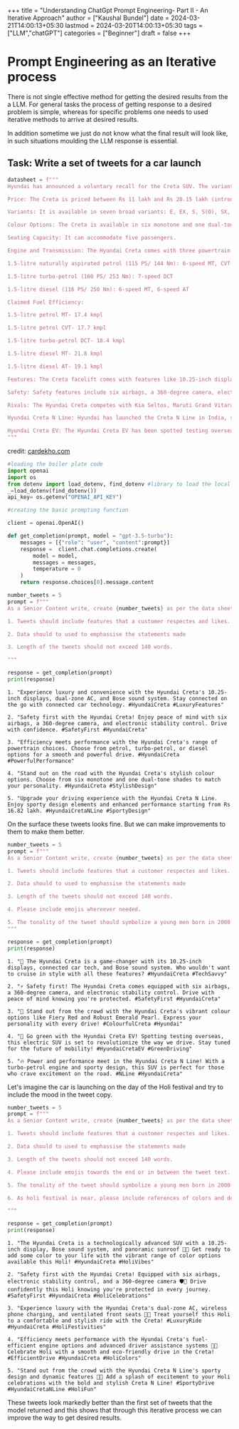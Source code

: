 +++
title = "Understanding ChatGpt Prompt Engineering- Part II - An Iterative Approach"
author = ["Kaushal Bundel"]
date = 2024-03-21T14:00:13+05:30
lastmod = 2024-03-20T14:00:13+05:30
tags = ["LLM","chatGPT"]
categories = ["Beginner"]
draft = false
+++


# Prompt Engineering as an Iterative process

There is not single effective method for getting the desired results from the a LLM. For general tasks the process of getting response to a desired problem is simple, whereas for specific problems one needs to used iterative methods to arrive at desired results.

In addition sometime we just do not know what the final result will look like, in such situations moulding the LLM response is essential.

## Task: Write a set of tweets for a car launch


```python
datasheet = f"""
Hyundai has announced a voluntary recall for the Creta SUV. The variants powered by a 1.5-litre naturally aspirated petrol engine with the CVT automatic are affected by this recall.

Price: The Creta is priced between Rs 11 lakh and Rs 20.15 lakh (introductory ex-showroom pan India).

Variants: It is available in seven broad variants: E, EX, S, S(O), SX, SX Tech, and SX(O).

Colour Options: The Creta is available in six monotone and one dual-tone colour options: Robust Emerald Pearl, Fiery Red, Ranger Khaki, Abyss Black, Atlas White, Titan Grey and Atlas White with black roof.

Seating Capacity: It can accommodate five passengers.

Engine and Transmission: The Hyundai Creta comes with three powertrain choices:

1.5-litre naturally aspirated petrol (115 PS/ 144 Nm): 6-speed MT, CVT

1.5-litre turbo-petrol (160 PS/ 253 Nm): 7-speed DCT

1.5-litre diesel (116 PS/ 250 Nm): 6-speed MT, 6-speed AT

Claimed Fuel Efficiency:

1.5-litre petrol MT- 17.4 kmpl

1.5-litre petrol CVT- 17.7 kmpl

1.5-litre turbo-petrol DCT- 18.4 kmpl

1.5-litre diesel MT- 21.8 kmpl

1.5-litre diesel AT- 19.1 kmpl

Features: The Creta facelift comes with features like 10.25-inch displays (one for the infotainment system and the other for instrumentation) and connected car technology. It is also equipped with dual-zone AC, an 8-speaker Bose sound system, a panoramic sunroof, wireless phone charging, an 8-way power-adjustable driver’s seat, and ventilated front seats.

Safety: Safety features include six airbags, a 360-degree camera, electronic stability control, a tyre pressure monitoring system, and a few advanced driver assistance systems (ADAS).

Rivals: The Hyundai Creta competes with Kia Seltos, Maruti Grand Vitara, Toyota Hyryder, Skoda Kushaq, Volkswagen Taigun, Citroen C3 Aircross, and Honda Elevate.

Hyundai Creta N Line: Hyundai has launched the Creta N Line in India, starting from Rs 16.82 lakh (introductory, ex-showroom). We have detailed the differences between the Creta N Line and the Kia Seltos GT Line in real life images.

Hyundai Creta EV: The Hyundai Creta EV has been spotted testing overseas with the same LED DRLs and new aerodynamic alloy wheels.
"""
```

credit: [cardekho.com](https://www.cardekho.com/hyundai/creta)


```python
#loading the boiler plate code
import openai
import os
from dotenv import load_dotenv, find_dotenv #library to load the local environment variables jupyter
_=load_dotenv(find_dotenv()) 
api_key= os.getenv("OPENAI_API_KEY")
```


```python
#creating the basic prompting function

client = openai.OpenAI()

def get_completion(prompt, model = "gpt-3.5-turbo"):
    messages = [{"role": "user", "content":prompt}]
    response =  client.chat.completions.create(
        model = model,
        messages = messages,
        temperature = 0
    )
    return response.choices[0].message.content
```


```python
number_tweets = 5
prompt = f"""
As a Senior Content write, create {number_tweets} as per the data sheet specified by the text {datasheet}. The necessary conditions that should be satisfied while writing tweets is mentioned below:

1. Tweets should include features that a customer respectes and likes.

2. Data should to used to emphassise the statements made

3. Length of the tweets should not exceed 140 words.

"""

response = get_completion(prompt)
print(response)
```

    1. "Experience luxury and convenience with the Hyundai Creta's 10.25-inch displays, dual-zone AC, and Bose sound system. Stay connected on the go with connected car technology. #HyundaiCreta #LuxuryFeatures"
    
    2. "Safety first with the Hyundai Creta! Enjoy peace of mind with six airbags, a 360-degree camera, and electronic stability control. Drive with confidence. #SafetyFirst #HyundaiCreta"
    
    3. "Efficiency meets performance with the Hyundai Creta's range of powertrain choices. Choose from petrol, turbo-petrol, or diesel options for a smooth and powerful drive. #HyundaiCreta #PowerfulPerformance"
    
    4. "Stand out on the road with the Hyundai Creta's stylish colour options. Choose from six monotone and one dual-tone shades to match your personality. #HyundaiCreta #StylishDesign"
    
    5. "Upgrade your driving experience with the Hyundai Creta N Line. Enjoy sporty design elements and enhanced performance starting from Rs 16.82 lakh. #HyundaiCretaNLine #SportyDesign"


On the surface these tweets looks fine. But we can make improvements to them to make them better.


```python
number_tweets = 5
prompt = f"""
As a Senior Content write, create {number_tweets} as per the data sheet specified by the text {datasheet}. The necessary conditions that should be satisfied while writing tweets is mentioned below:

1. Tweets should include features that a customer respectes and likes.

2. Data should to used to emphassise the statements made

3. Length of the tweets should not exceed 140 words.

4. Please include emojis whereever needed.

5. The tonality of the tweet should symbolize a young men born in 2000's.
"""

response = get_completion(prompt)
print(response)
```

    1. "🚗 The Hyundai Creta is a game-changer with its 10.25-inch displays, connected car tech, and Bose sound system. Who wouldn't want to cruise in style with all these features? #HyundaiCreta #TechSavvy"
    
    2. "⚡️ Safety first! The Hyundai Creta comes equipped with six airbags, a 360-degree camera, and electronic stability control. Drive with peace of mind knowing you're protected. #SafetyFirst #HyundaiCreta"
    
    3. "🌈 Stand out from the crowd with the Hyundai Creta's vibrant colour options like Fiery Red and Robust Emerald Pearl. Express your personality with every drive! #ColourfulCreta #Hyundai"
    
    4. "🔋 Go green with the Hyundai Creta EV! Spotting testing overseas, this electric SUV is set to revolutionize the way we drive. Stay tuned for the future of mobility! #HyundaiCretaEV #GreenDriving"
    
    5. "🔥 Power and performance meet in the Hyundai Creta N Line! With a turbo-petrol engine and sporty design, this SUV is perfect for those who crave excitement on the road. #NLine #HyundaiCreta"


Let's imagine the car is launching on the day of the Holi festival and try to include the mood in the tweet copy. 


```python
number_tweets = 5
prompt = f"""
As a Senior Content write, create {number_tweets} as per the data sheet specified by the text {datasheet}. The necessary conditions that should be satisfied while writing tweets is mentioned below:

1. Tweets should include features that a customer respectes and likes.

2. Data should to used to emphassise the statements made

3. Length of the tweets should not exceed 140 words.

4. Please include emojis towards the end or in between the tweet text.

5. The tonality of the tweet should symbolize a young men born in 2000's.

6. As holi festival is near, please include references of colors and description of holi in these tweets. 

"""

response = get_completion(prompt)
print(response)
```

    1. "The Hyundai Creta is a technologically advanced SUV with a 10.25-inch display, Bose sound system, and panoramic sunroof 🚗💥 Get ready to add some color to your life with the vibrant range of color options available this Holi! #HyundaiCreta #HoliVibes"
    
    2. "Safety first with the Hyundai Creta! Equipped with six airbags, electronic stability control, and a 360-degree camera 🛡️💪 Drive confidently this Holi knowing you're protected in every journey. #SafetyFirst #HyundaiCreta #HoliCelebrations"
    
    3. "Experience luxury with the Hyundai Creta's dual-zone AC, wireless phone charging, and ventilated front seats 🌟🔌 Treat yourself this Holi to a comfortable and stylish ride with the Creta! #LuxuryRide #HyundaiCreta #HoliFestivities"
    
    4. "Efficiency meets performance with the Hyundai Creta's fuel-efficient engine options and advanced driver assistance systems 🌿🚗 Celebrate Holi with a smooth and eco-friendly drive in the Creta! #EfficientDrive #HyundaiCreta #HoliColors"
    
    5. "Stand out from the crowd with the Hyundai Creta N Line's sporty design and dynamic features 🏁🔥 Add a splash of excitement to your Holi celebrations with the bold and stylish Creta N Line! #SportyDrive #HyundaiCretaNLine #HoliFun"


These tweets look markedly better than the first set of tweets that the model returned and this shows that through this iterative process we can improve the way to get desired results.
